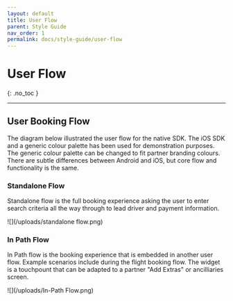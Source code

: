 ```yaml
---
layout: default
title: User Flow
parent: Style Guide
nav_order: 1
permalink: docs/style-guide/user-flow
---
```


# User Flow

{: .no_toc }

---

## User Booking Flow

The diagram below illustrated the user flow for the native SDK. The iOS SDK and a generic colour palette has been used for demonstration purposes. The generic colour palette can be changed to fit partner branding colours. There are subtle differences between Android and iOS, but core flow and functionality is the same.

### Standalone Flow

Standalone flow is the full booking experience asking the user to enter search criteria all the way through to lead driver and payment information.

![](/uploads/standalone flow.png)

### In Path Flow

In Path flow is the booking experience that is embedded in another user flow. Example scenarios include during the flight booking flow. The widget is a touchpount that can be adapted to a partner "Add Extras" or ancilliaries screen. 

![](/uploads/In-Path Flow.png)
